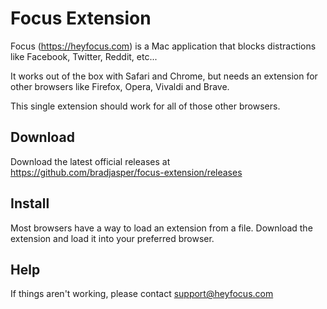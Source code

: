 # Focus Extension

Focus (https://heyfocus.com) is a Mac application that blocks distractions like Facebook, Twitter, Reddit, etc...

It works out of the box with Safari and Chrome, but needs an extension for other browsers like Firefox, Opera, Vivaldi and Brave.

This single extension should work for all of those other browsers.

## Download

Download the latest official releases at https://github.com/bradjasper/focus-extension/releases

## Install

Most browsers have a way to load an extension from a file. Download the extension and load it into your preferred browser.


## Help

If things aren't working, please contact support@heyfocus.com
